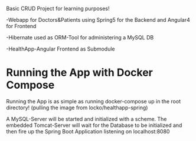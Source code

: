 Basic CRUD Project for learning purposes!


-Webapp for Doctors&Patients using Spring5 for the Backend and Angular4 for Frontend

-Hibernate used as ORM-Tool for administering a MySQL DB

-HealthApp-Angular Frontend as Submodule



# Running the App with Docker Compose

Running the App is as simple as running docker-compose up in the root directory! (pulling the image from locko/healthapp-spring)


A MySQL-Server will be started and initialized with a scheme.
The embedded Tomcat-Server will wait for the Database to be initialized and then fire up the Spring Boot Application listening on localhost:8080